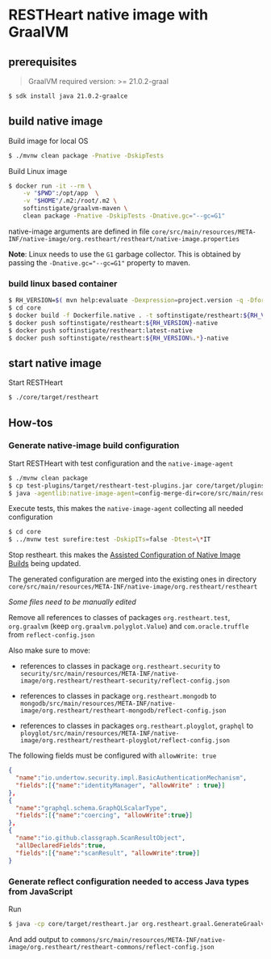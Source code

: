 # RESTHeart native image with GraalVM

## prerequisites

> GraalVM required version: >= 21.0.2-graal

```bash
$ sdk install java 21.0.2-graalce
```

## build native image

Build image for local OS

```bash
$ ./mvnw clean package -Pnative -DskipTests
```

Build Linux image

```bash
$ docker run -it --rm \
    -v "$PWD":/opt/app  \
    -v "$HOME"/.m2:/root/.m2 \
    softinstigate/graalvm-maven \
    clean package -Pnative -DskipTests -Dnative.gc="--gc=G1"
```

native-image arguments are defined in file `core/src/main/resources/META-INF/native-image/org.restheart/restheart/native-image.properties`

__Note__: Linux needs to use the `G1` garbage collector. This is obtained by passing the `-Dnative.gc="--gc=G1"` property to maven.

### build linux based container

```bash
$ RH_VERSION=$( mvn help:evaluate -Dexpression=project.version -q -DforceStdout ) && echo version=$RH_VERSION, major version=${RH_VERSION%.*}
$ cd core
$ docker build -f Dockerfile.native . -t softinstigate/restheart:${RH_VERSION}-native -t softinstigate/restheart:latest-native -t softinstigate/restheart:${RH_VERSION%.*}-native
$ docker push softinstigate/restheart:${RH_VERSION}-native
$ docker push softinstigate/restheart:latest-native
$ docker push softinstigate/restheart:${RH_VERSION%.*}-native
```

## start native image

Start RESTHeart

```bash
$ ./core/target/restheart
```

## How-tos

### Generate native-image build configuration

Start RESTHeart with test configuration and the `native-image-agent`

```bash
$ ./mvnw clean package
$ cp test-plugins/target/restheart-test-plugins.jar core/target/plugins
$ java -agentlib:native-image-agent=config-merge-dir=core/src/main/resources/META-INF/native-image/org.restheart/restheart/ -jar core/target/restheart.jar -o core/src/test/resources/etc/conf-overrides.yml
```

Execute tests, this makes the `native-image-agent` collecting all needed configuration

```bash
$ cd core
$ ../mvnw test surefire:test -DskipITs=false -Dtest=\*IT
```

Stop restheart. this makes the [Assisted Configuration of Native Image Builds](https://github.com/oracle/graal/blob/master/substratevm/BuildConfiguration.md#assisted-configuration-of-native-image-builds) being updated.

The generated configuration are merged into the existing ones in directory `core/src/main/resources/META-INF/native-image/org.restheart/restheart`

*Some files need to be manually edited*

Remove all references to classes of packages `org.restheart.test`, `org.graalvm` (keep `org.graalvm.polyglot.Value`) and `com.oracle.truffle` from `reflect-config.json`

Also make sure to move:

- references to classes in package `org.restheart.security` to `security/src/main/resources/META-INF/native-image/org.restheart/restheart-security/reflect-config.json`

- references to classes in package `org.restheart.mongodb` to `mongodb/src/main/resources/META-INF/native-image/org.restheart/restheart-mongodb/reflect-config.json`

- references to classes in packages `org.restheart.ployglot`, `graphql` to `ployglot/src/main/resources/META-INF/native-image/org.restheart/restheart-ployglot/reflect-config.json`


The following fields must be configured with `allowWrite: true`

```json
{
  "name":"io.undertow.security.impl.BasicAuthenticationMechanism",
  "fields":[{"name":"identityManager", "allowWrite" : true}]
},
{
  "name":"graphql.schema.GraphQLScalarType",
  "fields":[{"name":"coercing", "allowWrite":true}]
},
{
  "name":"io.github.classgraph.ScanResultObject",
  "allDeclaredFields":true,
  "fields":[{"name":"scanResult", "allowWrite":true}]
}
```

### Generate reflect configuration needed to access Java types from JavaScript

Run

```bash
$ java -cp core/target/restheart.jar org.restheart.graal.GenerateGraalvmReflectConfig
```

And add output to `commons/src/main/resources/META-INF/native-image/org.restheart/restheart-commons/reflect-config.json`